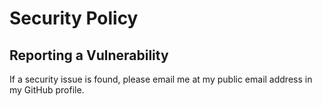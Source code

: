 # Security Policy

## Reporting a Vulnerability

If a security issue is found, please email me at my public email address in my GitHub profile.
